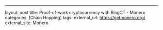 ---
layout: post
title: Proof-of-work cryptocurrency with RingCT - Monero
categories: [Chain Hopping]
tags: 
external_url: https://getmonero.org/
external_site: Monero
